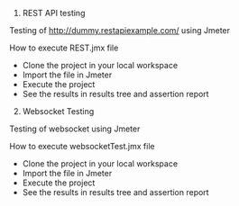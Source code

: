 1. REST API testing

Testing of http://dummy.restapiexample.com/ using Jmeter

How to execute REST.jmx file

- Clone the project in your local workspace
- Import the file in Jmeter
- Execute the project
- See the results in results tree and assertion report


2. Websocket Testing

Testing of websocket using Jmeter

How to execute websocketTest.jmx file

- Clone the project in your local workspace
- Import the file in Jmeter
- Execute the project
- See the results in results tree and assertion report



